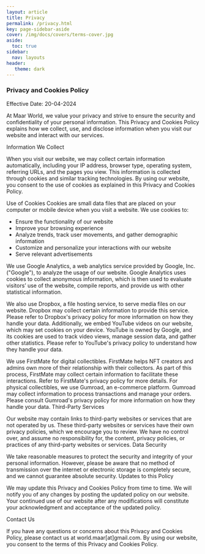 ```yaml
---
layout: article
title: Privacy
permalink: /privacy.html
key: page-sidebar-aside
cover: /img/docs/covers/terms-cover.jpg
aside:
  toc: true
sidebar:
  nav: layouts
header:
   theme: dark
---
```


### Privacy and Cookies Policy

Effective Date: 20-04-2024

At Maar World, we value your privacy and strive to ensure the security and confidentiality of your personal information. This Privacy and Cookies Policy explains how we collect, use, and disclose information when you visit our website and interact with our services.

Information We Collect

When you visit our website, we may collect certain information automatically, including your IP address, browser type, operating system, referring URLs, and the pages you view. This information is collected through cookies and similar tracking technologies. By using our website, you consent to the use of cookies as explained in this Privacy and Cookies Policy.

Use of Cookies
Cookies are small data files that are placed on your computer or mobile device when you visit a website. We use cookies to:

* Ensure the functionality of our website
* Improve your browsing experience
* Analyze trends, track user movements, and gather demographic information
* Customize and personalize your interactions with our website
* Serve relevant advertisements

We use Google Analytics, a web analytics service provided by Google, Inc. ("Google"), to analyze the usage of our website. Google Analytics uses cookies to collect anonymous information, which is then used to evaluate visitors’ use of the website, compile reports, and provide us with other statistical information.

We also use Dropbox, a file hosting service, to serve media files on our website. Dropbox may collect certain information to provide this service. Please refer to Dropbox's privacy policy for more information on how they handle your data.
Additionally, we embed YouTube videos on our website, which may set cookies on your device. YouTube is owned by Google, and its cookies are used to track video views, manage session data, and gather other statistics. Please refer to YouTube's privacy policy to understand how they handle your data.

We use FirstMate for digital collectibles. FirstMate helps NFT creators and admins own more of their relationship with their collectors. As part of this process, FirstMate may collect certain information to facilitate these interactions. Refer to FirstMate's privacy policy for more details.
For physical collectibles, we use Gumroad, an e-commerce platform. Gumroad may collect information to process transactions and manage your orders. Please consult Gumroad's privacy policy for more information on how they handle your data.
Third-Party Services

Our website may contain links to third-party websites or services that are not operated by us. These third-party websites or services have their own privacy policies, which we encourage you to review. We have no control over, and assume no responsibility for, the content, privacy policies, or practices of any third-party websites or services.
Data Security

We take reasonable measures to protect the security and integrity of your personal information. However, please be aware that no method of transmission over the internet or electronic storage is completely secure, and we cannot guarantee absolute security.
Updates to this Policy

We may update this Privacy and Cookies Policy from time to time. We will notify you of any changes by posting the updated policy on our website. Your continued use of our website after any modifications will constitute your acknowledgment and acceptance of the updated policy.

Contact Us

If you have any questions or concerns about this Privacy and Cookies Policy, please contact us at world.maar[at]gmail.com.
By using our website, you consent to the terms of this Privacy and Cookies Policy.